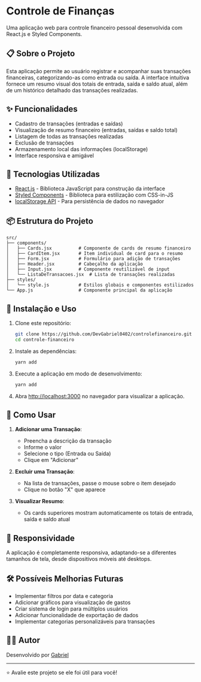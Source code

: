 # Controle de Finanças

Uma aplicação web para controle financeiro pessoal desenvolvida com React.js e Styled Components.

## 📋 Sobre o Projeto

Esta aplicação permite ao usuário registrar e acompanhar suas transações financeiras, categorizando-as como entrada ou saída. A interface intuitiva fornece um resumo visual dos totais de entrada, saída e saldo atual, além de um histórico detalhado das transações realizadas.

## ✨ Funcionalidades

- Cadastro de transações (entradas e saídas)
- Visualização de resumo financeiro (entradas, saídas e saldo total)
- Listagem de todas as transações realizadas
- Exclusão de transações
- Armazenamento local das informações (localStorage)
- Interface responsiva e amigável

## 🚀 Tecnologias Utilizadas

- [React.js](https://reactjs.org/) - Biblioteca JavaScript para construção da interface
- [Styled Components](https://styled-components.com/) - Biblioteca para estilização com CSS-in-JS
- [localStorage API](https://developer.mozilla.org/pt-BR/docs/Web/API/Window/localStorage) - Para persistência de dados no navegador

## 📦 Estrutura do Projeto

```
src/
├── components/
│   ├── Cards.jsx          # Componente de cards de resumo financeiro
│   ├── CardItem.jsx       # Item individual de card para o resumo
│   ├── Form.jsx           # Formulário para adição de transações
│   ├── Header.jsx         # Cabeçalho da aplicação
│   ├── Input.jsx          # Componente reutilizável de input
│   └── ListaDeTransacoes.jsx  # Lista de transações realizadas
├── styles/
│   └── style.js           # Estilos globais e componentes estilizados
└── App.js                 # Componente principal da aplicação
```

## 🔧 Instalação e Uso

1. Clone este repositório:

   ```bash
   git clone https://github.com/DevGabriel0402/controlefinanceiro.git
   cd controle-financeiro
   ```

2. Instale as dependências:

   ```bash
   yarn add
   ```

3. Execute a aplicação em modo de desenvolvimento:

   ```bash
   yarn add
   ```

4. Abra [http://localhost:3000](http://localhost:3000) no navegador para visualizar a aplicação.

## 🧩 Como Usar

1. **Adicionar uma Transação**:

   - Preencha a descrição da transação
   - Informe o valor
   - Selecione o tipo (Entrada ou Saída)
   - Clique em "Adicionar"

2. **Excluir uma Transação**:

   - Na lista de transações, passe o mouse sobre o item desejado
   - Clique no botão "X" que aparece

3. **Visualizar Resumo**:
   - Os cards superiores mostram automaticamente os totais de entrada, saída e saldo atual

## 📱 Responsividade

A aplicação é completamente responsiva, adaptando-se a diferentes tamanhos de tela, desde dispositivos móveis até desktops.

## 🛠️ Possíveis Melhorias Futuras

- Implementar filtros por data e categoria
- Adicionar gráficos para visualização de gastos
- Criar sistema de login para múltiplos usuários
- Adicionar funcionalidade de exportação de dados
- Implementar categorias personalizáveis para transações

## 👨‍💻 Autor

Desenvolvido por [Gabriel](https://github.com/DevGabriel0402)

---

⭐️ Avalie este projeto se ele foi útil para você!
